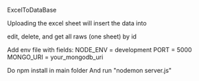 ExcelToDataBase

Uploading the excel sheet will insert the data into

edit, delete, and get all raws (one sheet) by id

Add env file with fields: NODE_ENV = development PORT = 5000 MONGO_URI = your_mongodb_uri

Do npm install in main folder And run "nodemon server.js"